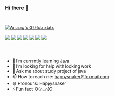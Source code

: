### Hi there 👋



<br/>

[![Anurag's GitHub stats](https://github-readme-stats.vercel.app/api?username=happysnaker&show_icons=true&theme=merko)](https://github.com/anuraghazra/github-readme-stats)

<a href="https://github.com/happysnaker/mirai-plugin-HRobot">
  <img align="center" src="https://github-readme-stats.vercel.app/api/pin/?username=happysnaker&repo=mirai-plugin-HRobot" />
</a>

<a href="https://github.com/happysnaker/CSAPPLabsAndNotes">
  <img align="center" src="https://github-readme-stats.vercel.app/api/pin/?username=happysnaker&repo=CSAPPLabsAndNotes" />
</a>
<a href="https://github.com/happysnaker/HXOrder">
  <img align="center" src="https://github-readme-stats.vercel.app/api/pin/?username=happysnaker&repo=HXOrder" />
</a>
<a href="https://github.com/happysnaker/Resume">
  <img align="center" src="https://github-readme-stats.vercel.app/api/pin/?username=happysnaker&repo=Resume" />
</a>

<a href="https://github.com/happysnaker/Gobang">
  <img align="center" src="https://github-readme-stats.vercel.app/api/pin/?username=happysnaker&repo=Gobang" />
</a>

<a href="https://github.com/happysnaker/StudentsManageSystem">
  <img align="center" src="https://github-readme-stats.vercel.app/api/pin/?username=happysnaker&repo=StudentsManageSystem" />
</a>




<a href="https://github.com/happysnaker/JavaLearningNotes">
  <img align="center" src="https://github-readme-stats.vercel.app/api/pin/?username=happysnaker&repo=JavaLearningNotes" />
</a>



<br/><br/>

- 🌱 I’m currently learning Java
- 🤔 I’m looking for help with looking work
- 💬 Ask me about study project of java
- 📫 How to reach me: happysnaker@foxmail.com
- 😄 Pronouns: Happysnaker
- ⚡ Fun fact: O(∩_∩)O

